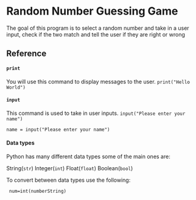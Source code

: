 # Random Number Guessing Game 
The goal of this program is to select a random number and take in a user input, check if the two match and tell the user if they are right or wrong 
## Reference
#### `print` ####
You will use this command to display messages to the user. `print("Hello World")` 
#### `input` ####
This command is used to take in user inputs. `input("Please enter your name")`

    name = input("Please enter your name")

#### Data types ####
Python has many different data types some of the main ones are:

String(`str`)   Integer(`int`)   Float(`float`)  Boolean(`bool`)

To convert between data types use the following:

     num=int(numberString)
